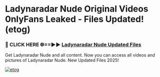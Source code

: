 # Ladynaradar Nude Original Videos 0nlyFans Leaked - Files Updated! (etog)

<h3>🔴 CLICK HERE 🌐==►► <a href="https://tinyurl.com/5h6xmrr3" rel="nofollow">Ladynaradar Nude Updated Files</a></h3>

Get Ladynaradar Nude and all content. Now you can access all videos and pictures of Ladynaradar Nude. New Updated Files 2025!

[![etog](https://i.imgur.com/KVD873Z.gif)](https://tinyurl.com/5h6xmrr3)
